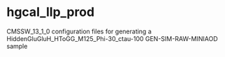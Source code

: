 # hgcal_llp_prod
CMSSW_13_1_0 configuration files for generating a HiddenGluGluH_HToGG_M125_Phi-30_ctau-100 GEN-SIM-RAW-MINIAOD sample
